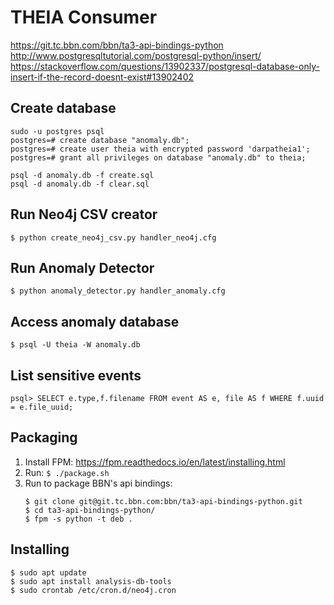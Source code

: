 # THEIA Consumer
https://git.tc.bbn.com/bbn/ta3-api-bindings-python
http://www.postgresqltutorial.com/postgresql-python/insert/
https://stackoverflow.com/questions/13902337/postgresql-database-only-insert-if-the-record-doesnt-exist#13902402

## Create database
```
sudo -u postgres psql
postgres=# create database "anomaly.db";
postgres=# create user theia with encrypted password 'darpatheia1';
postgres=# grant all privileges on database "anomaly.db" to theia;

psql -d anomaly.db -f create.sql
psql -d anomaly.db -f clear.sql
```

## Run Neo4j CSV creator
```
$ python create_neo4j_csv.py handler_neo4j.cfg
```

## Run Anomaly Detector
```
$ python anomaly_detector.py handler_anomaly.cfg
```

## Access anomaly database
```
$ psql -U theia -W anomaly.db
```

## List sensitive events
```
psql> SELECT e.type,f.filename FROM event AS e, file AS f WHERE f.uuid = e.file_uuid;
```

## Packaging
  1. Install FPM: https://fpm.readthedocs.io/en/latest/installing.html
  2. Run: `$ ./package.sh`
  3. Run to package BBN's api bindings:
     ```
     $ git clone git@git.tc.bbn.com:bbn/ta3-api-bindings-python.git
     $ cd ta3-api-bindings-python/
     $ fpm -s python -t deb .
     ```

## Installing
```
$ sudo apt update
$ sudo apt install analysis-db-tools
$ sudo crontab /etc/cron.d/neo4j.cron
```
